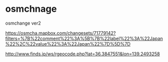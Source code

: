 # osmchnage
osmchange ver2

https://osmcha.mapbox.com/changesets/71779142?filters=%7B%22comment%22%3A%5B%7B%22label%22%3A%22Japan%22%2C%22value%22%3A%22Japan%22%7D%5D%7D

http://www.finds.jp/ws/rgeocode.php?lat=36.3847551&lon=139.2493258
